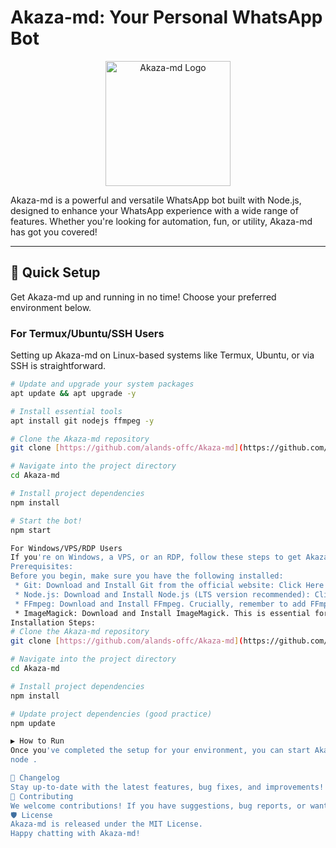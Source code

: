 # Akaza-md: Your Personal WhatsApp Bot

<p align="center">
  <img src="https://cdn.alands.xyz/files/683946b7595edbc3c978cf9a?filename=images.jpeg" alt="Akaza-md Logo" width="200"/>
</p>

Akaza-md is a powerful and versatile WhatsApp bot built with Node.js, designed to enhance your WhatsApp experience with a wide range of features. Whether you're looking for automation, fun, or utility, Akaza-md has got you covered!

---

## 🚀 Quick Setup

Get Akaza-md up and running in no time! Choose your preferred environment below.

### For Termux/Ubuntu/SSH Users

Setting up Akaza-md on Linux-based systems like Termux, Ubuntu, or via SSH is straightforward.

```bash
# Update and upgrade your system packages
apt update && apt upgrade -y

# Install essential tools
apt install git nodejs ffmpeg -y

# Clone the Akaza-md repository
git clone [https://github.com/alands-offc/Akaza-md](https://github.com/alands-offc/Akaza-md)

# Navigate into the project directory
cd Akaza-md

# Install project dependencies
npm install

# Start the bot!
npm start

For Windows/VPS/RDP Users
If you're on Windows, a VPS, or an RDP, follow these steps to get Akaza-md running.
Prerequisites:
Before you begin, make sure you have the following installed:
 * Git: Download and Install Git from the official website: Click Here
 * Node.js: Download and Install Node.js (LTS version recommended): Click Here
 * FFmpeg: Download and Install FFmpeg. Crucially, remember to add FFmpeg to your system's PATH environment variables during installation or manually. Click Here
 * ImageMagick: Download and Install ImageMagick. This is essential for various image manipulation features. Click Here
Installation Steps:
# Clone the Akaza-md repository
git clone [https://github.com/alands-offc/Akaza-md](https://github.com/alands-offc/Akaza-md)

# Navigate into the project directory
cd Akaza-md

# Install project dependencies
npm install

# Update project dependencies (good practice)
npm update

▶️ How to Run
Once you've completed the setup for your environment, you can start Akaza-md using the following command from within the Akaza-md directory:
node .

📜 Changelog
Stay up-to-date with the latest features, bug fixes, and improvements! For a detailed history of changes, please visit our GitHub Releases page.
🙏 Contributing
We welcome contributions! If you have suggestions, bug reports, or want to contribute code, please open an issue or submit a pull request on our GitHub repository.
🛡️ License
Akaza-md is released under the MIT License.
Happy chatting with Akaza-md!

